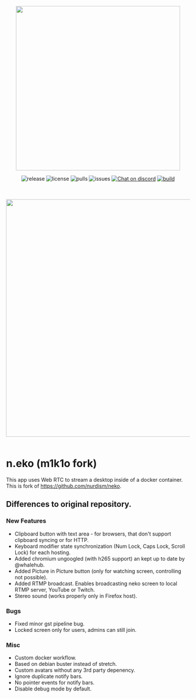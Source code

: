 <div align="center">
  <a href="https://n.eko.moe/#/" ><img src="https://raw.githubusercontent.com/nurdism/neko/master/docs/_media/logo.png" width="450" height="auto"/></a>
  <p align="center">
    <img src="https://img.shields.io/github/v/release/nurdism/neko" alt="release">
    <img src="https://img.shields.io/github/license/nurdism/neko" alt="license">
    <img src="https://img.shields.io/docker/pulls/nurdism/neko" alt="pulls">
    <img src="https://img.shields.io/github/issues/nurdism/neko" alt="issues">
    <a href="https://discord.gg/3U6hWpC" ><img src="https://discordapp.com/api/guilds/665851821906067466/widget.png" alt="Chat on discord"><a/>
    <a href="https://github.com/nurdism/neko/actions" ><img src="https://github.com/nurdism/neko/workflows/deploy/badge.svg" alt="build"><a/>
  </p>
  <br/>
  <br/>
  <img src="https://i.imgur.com/ZSzbQr7.gif" width="650" height="auto"/>
  <br/>
  <br/>
</div>

# n.eko (m1k1o fork)
This app uses Web RTC to stream a desktop inside of a docker container. This is fork of https://github.com/nurdism/neko.

## Differences to original repository.

### New Features
- Clipboard button with text area - for browsers, that don't support clipboard syncing or for HTTP.
- Keyboard modifier state synchronization (Num Lock, Caps Lock, Scroll Lock) for each hosting.
- Added chromium ungoogled (with h265 support) an kept up to date by @whalehub.
- Added Picture in Picture button (only for watching screen, controlling not possible).
- Added RTMP broadcast. Enables broadcasting neko screen to local RTMP server, YouTube or Twitch.
- Stereo sound (works properly only in Firefox host).

### Bugs
- Fixed minor gst pipeline bug.
- Locked screen only for users, admins can still join.

### Misc
- Custom docker workflow.
- Based on debian buster instead of stretch.
- Custom avatars without any 3rd party depenency.
- Ignore duplicate notify bars.
- No pointer events for notify bars.
- Disable debug mode by default.
